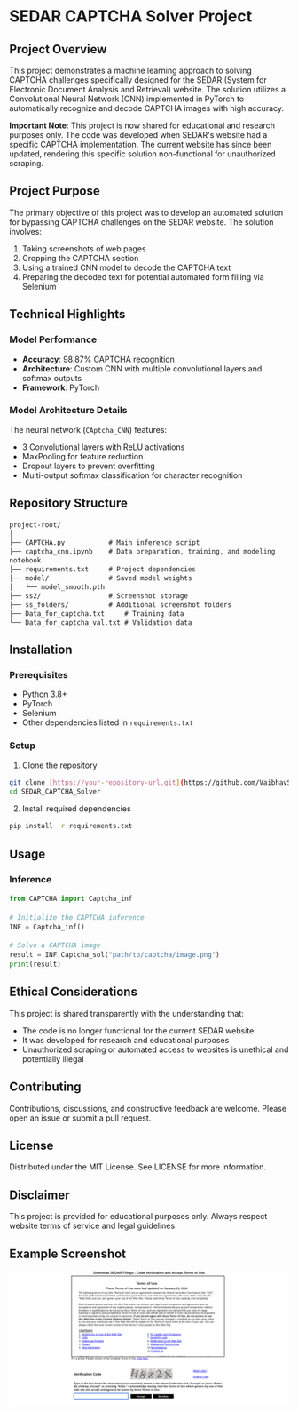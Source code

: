 # SEDAR CAPTCHA Solver Project

## Project Overview

This project demonstrates a machine learning approach to solving CAPTCHA challenges specifically designed for the SEDAR (System for Electronic Document Analysis and Retrieval) website. The solution utilizes a Convolutional Neural Network (CNN) implemented in PyTorch to automatically recognize and decode CAPTCHA images with high accuracy.

**Important Note**: This project is now shared for educational and research purposes only. The code was developed when SEDAR's website had a specific CAPTCHA implementation. The current website has since been updated, rendering this specific solution non-functional for unauthorized scraping.

## Project Purpose

The primary objective of this project was to develop an automated solution for bypassing CAPTCHA challenges on the SEDAR website. The solution involves:
1. Taking screenshots of web pages
2. Cropping the CAPTCHA section
3. Using a trained CNN model to decode the CAPTCHA text
4. Preparing the decoded text for potential automated form filling via Selenium

## Technical Highlights

### Model Performance
- **Accuracy**: 98.87% CAPTCHA recognition
- **Architecture**: Custom CNN with multiple convolutional layers and softmax outputs
- **Framework**: PyTorch

### Model Architecture Details
The neural network (`CAptcha_CNN`) features:
- 3 Convolutional layers with ReLU activations
- MaxPooling for feature reduction
- Dropout layers to prevent overfitting
- Multi-output softmax classification for character recognition

## Repository Structure
```
project-root/
│
├── CAPTCHA.py           # Main inference script
├── captcha_cnn.ipynb    # Data preparation, training, and modeling notebook
├── requirements.txt     # Project dependencies
├── model/               # Saved model weights
│   └── model_smooth.pth
├── ss2/                 # Screenshot storage
├── ss_folders/          # Additional screenshot folders
├── Data_for_captcha.txt     # Training data
└── Data_for_captcha_val.txt # Validation data
```

## Installation

### Prerequisites
- Python 3.8+
- PyTorch
- Selenium
- Other dependencies listed in `requirements.txt`

### Setup
1. Clone the repository
```bash
git clone [https://your-repository-url.git](https://github.com/VaibhavSharma1620/SEDAR_CAPTCHA_Solver.git)
cd SEDAR_CAPTCHA_Solver
```

2. Install required dependencies
```bash
pip install -r requirements.txt
```

## Usage

### Inference
```python
from CAPTCHA import Captcha_inf

# Initialize the CAPTCHA inference
INF = Captcha_inf()

# Solve a CAPTCHA image
result = INF.Captcha_sol("path/to/captcha/image.png")
print(result)
```

## Ethical Considerations
This project is shared transparently with the understanding that:
- The code is no longer functional for the current SEDAR website
- It was developed for research and educational purposes
- Unauthorized scraping or automated access to websites is unethical and potentially illegal

## Contributing
Contributions, discussions, and constructive feedback are welcome. Please open an issue or submit a pull request.

## License
Distributed under the MIT License. See LICENSE for more information.

## Disclaimer
This project is provided for educational purposes only. Always respect website terms of service and legal guidelines.

## Example Screenshot
![SEDAR CAPTCHA Screenshot](/DevTry.png)
